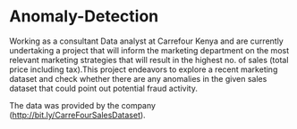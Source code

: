 # Anomaly-Detection
Working as a consultant Data analyst at Carrefour Kenya and are currently undertaking a project that will inform the marketing department on the most relevant marketing strategies that will result in the highest no. of sales (total price including tax).This project endeavors to explore a recent marketing dataset and check whether there are any anomalies in the given sales dataset that could point out potential fraud activity.

The data was provided by the company (http://bit.ly/CarreFourSalesDataset).
